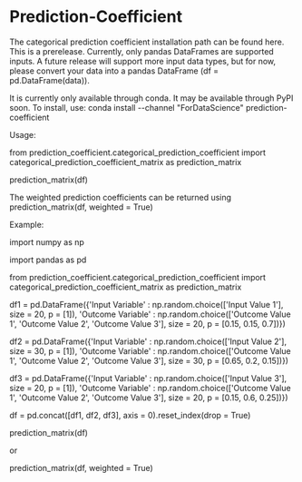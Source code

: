# Prediction-Coefficient
The categorical prediction coefficient installation path can be found here. This is a prerelease. Currently, only pandas DataFrames are supported inputs. A future release will support more input data types, but for now, please convert your data into a pandas DataFrame (df = pd.DataFrame(data)). 

It is currently only available through conda. It may be available through PyPI soon. To install, use: conda install --channel "ForDataScience" prediction-coefficient

Usage:

from prediction_coefficient.categorical_prediction_coefficient import categorical_prediction_coefficient_matrix as prediction_matrix

prediction_matrix(df)

The weighted prediction coefficients can be returned using prediction_matrix(df, weighted = True)

Example:

import numpy as np

import pandas as pd

from prediction_coefficient.categorical_prediction_coefficient import categorical_prediction_coefficient_matrix as prediction_matrix


df1 = pd.DataFrame({'Input Variable' : np.random.choice(['Input Value 1'], size = 20, p = [1]), 'Outcome Variable' : np.random.choice(['Outcome Value 1', 'Outcome Value 2', 'Outcome Value 3'], size = 20, p = [0.15, 0.15, 0.7])})

df2 = pd.DataFrame({'Input Variable' : np.random.choice(['Input Value 2'], size = 30, p = [1]), 'Outcome Variable' : np.random.choice(['Outcome Value 1', 'Outcome Value 2', 'Outcome Value 3'], size = 30, p = [0.65, 0.2, 0.15])})

df3 = pd.DataFrame({'Input Variable' : np.random.choice(['Input Value 3'], size = 20, p = [1]), 'Outcome Variable' : np.random.choice(['Outcome Value 1', 'Outcome Value 2', 'Outcome Value 3'], size = 20, p = [0.15, 0.6, 0.25])})

df = pd.concat([df1, df2, df3], axis = 0).reset_index(drop = True)

prediction_matrix(df)

or 

prediction_matrix(df, weighted = True)



